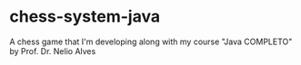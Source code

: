 # chess-system-java
A chess game that I'm developing along with my course "Java COMPLETO" by Prof. Dr. Nelio Alves
